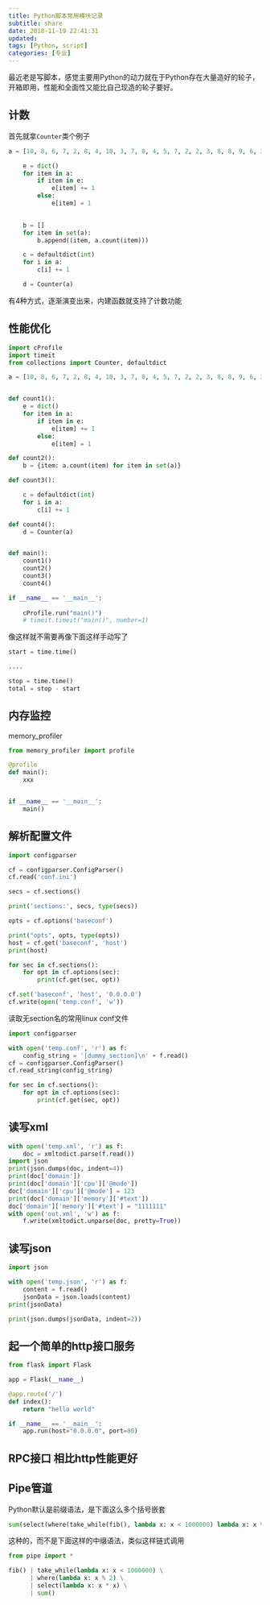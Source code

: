 ```yaml
---
title: Python脚本常用模块记录
subtitle: share
date: 2018-11-19 22:41:31
updated:
tags: [Python, script]
categories: [专业]
---
```


最近老是写脚本，感觉主要用Python的动力就在于Python存在大量造好的轮子，开箱即用，性能和全面性又能比自己现造的轮子要好。

## 计数

首先就拿`Counter`类个例子

``` python
a = [10, 8, 6, 7, 2, 8, 4, 10, 3, 7, 8, 4, 5, 7, 2, 2, 3, 8, 8, 9, 6, 2, 2, 7, 8, 7, 4, 8, 5, 2]

    e = dict()
    for item in a:
        if item in e:
            e[item] += 1
        else:
            e[item] = 1
    

    b = []
    for item in set(a):
        b.append((item, a.count(item)))

    c = defaultdict(int)
    for i in a:
        c[i] += 1

    d = Counter(a)

```

有4种方式，逐渐演变出来，内建函数就支持了计数功能

## 性能优化

``` python
import cProfile
import timeit
from collections import Counter, defaultdict

a = [10, 8, 6, 7, 2, 8, 4, 10, 3, 7, 8, 4, 5, 7, 2, 2, 3, 8, 8, 9, 6, 2, 2, 7, 8, 7, 4, 8, 5, 2]


def count1():
    e = dict()
    for item in a:
        if item in e:
            e[item] += 1
        else:
            e[item] = 1

def count2():
    b = {item: a.count(item) for item in set(a)}

def count3():

    c = defaultdict(int)
    for i in a:
        c[i] += 1

def count4():
    d = Counter(a)


def main():
    count1()
    count2()
    count3()
    count4()

if __name__ == '__main__':
    
    cProfile.run("main()")
    # timeit.timeit("main()", number=1)

```

像这样就不需要再像下面这样手动写了
``` python
start = time.time()

....

stop = time.time()
total = stop - start
```
## 内存监控

memory_profiler

``` python
from memory_profiler import profile

@profile
def main():
    xxx


if __name__ == '__main__':
    main()

```


## 解析配置文件

``` python
import configparser

cf = configparser.ConfigParser()
cf.read('conf.ini')

secs = cf.sections()

print('sections:', secs, type(secs))

opts = cf.options('baseconf')

print("opts", opts, type(opts))
host = cf.get('baseconf', 'host')
print(host)

for sec in cf.sections():
    for opt in cf.options(sec):
        print(cf.get(sec, opt))

cf.set('baseconf', 'host', '0.0.0.0')
cf.write(open('temp.conf', 'w'))

```

读取无section名的常用linux conf文件

``` python
import configparser

with open('temp.conf', 'r') as f:
    config_string = '[dummy_section]\n' + f.read()
cf = configparser.ConfigParser()
cf.read_string(config_string)

for sec in cf.sections():
    for opt in cf.options(sec):
        print(cf.get(sec, opt))

```

## 读写xml

``` python
with open('temp.xml', 'r') as f:
    doc = xmltodict.parse(f.read())
import json
print(json.dumps(doc, indent=4))
print(doc['domain'])
print(doc['domain']['cpu']['@mode'])
doc['domain']['cpu']['@mode'] = 123
print(doc['domain']['memory']['#text'])
doc['domain']['memory']['#text'] = "1111111"
with open('out.xml', 'w') as f:
    f.write(xmltodict.unparse(doc, pretty=True))

```

## 读写json

``` python
import json

with open('temp.json', 'r') as f:
    content = f.read()
    jsonData = json.loads(content)
print(jsonData)

print(json.dumps(jsonData, indent=2))
```

## 起一个简单的http接口服务

``` python
from flask import Flask

app = Flask(__name__)

@app.route('/')
def index():
    return "hello world"

if __name__ == '__main__':
    app.run(host="0.0.0.0", port=80)

```

## RPC接口 相比http性能更好

## Pipe管道

Python默认是前缀语法，是下面这么多个括号嵌套
``` python
sum(select(where(take_while(fib(), lambda x: x < 1000000) lambda x: x % 2), lambda x: x * x))
```
这种的，而不是下面这样的中缀语法，类似这样链式调用
``` python
from pipe import *

fib() | take_while(lambda x: x < 1000000) \
      | where(lambda x: x % 2) \
      | select(lambda x: x * x) \
      | sum()

```




